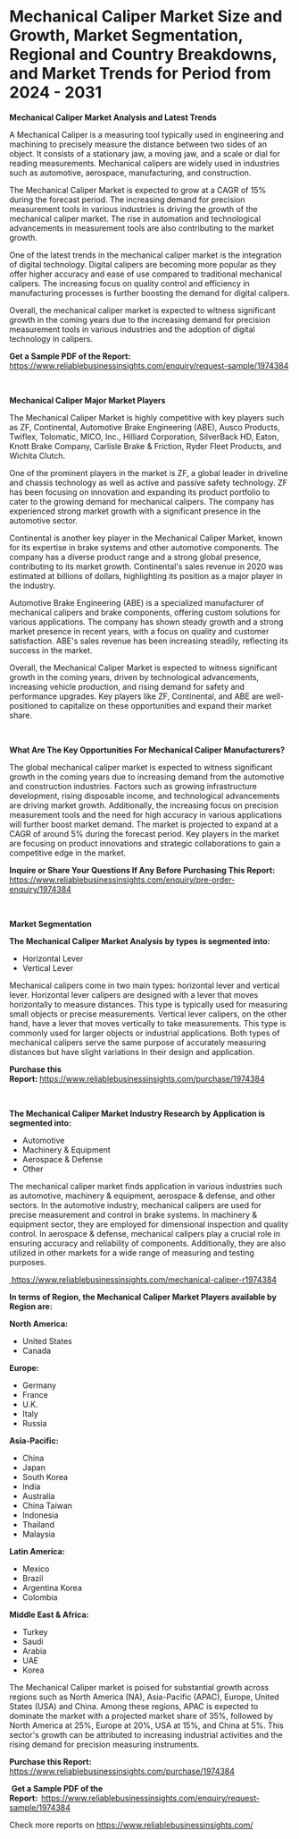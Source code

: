 <p><h1>Mechanical Caliper Market Size and Growth, Market Segmentation, Regional and Country Breakdowns, and Market Trends for Period from 2024 -  2031</h1></p><p><strong>Mechanical Caliper Market Analysis and Latest Trends</strong></p>
<p><p>A Mechanical Caliper is a measuring tool typically used in engineering and machining to precisely measure the distance between two sides of an object. It consists of a stationary jaw, a moving jaw, and a scale or dial for reading measurements. Mechanical calipers are widely used in industries such as automotive, aerospace, manufacturing, and construction.</p><p>The Mechanical Caliper Market is expected to grow at a CAGR of 15% during the forecast period. The increasing demand for precision measurement tools in various industries is driving the growth of the mechanical caliper market. The rise in automation and technological advancements in measurement tools are also contributing to the market growth.</p><p>One of the latest trends in the mechanical caliper market is the integration of digital technology. Digital calipers are becoming more popular as they offer higher accuracy and ease of use compared to traditional mechanical calipers. The increasing focus on quality control and efficiency in manufacturing processes is further boosting the demand for digital calipers.</p><p>Overall, the mechanical caliper market is expected to witness significant growth in the coming years due to the increasing demand for precision measurement tools in various industries and the adoption of digital technology in calipers.</p></p>
<p><strong>Get a Sample PDF of the Report:&nbsp;</strong> <a href="https://www.reliablebusinessinsights.com/enquiry/request-sample/1974384">https://www.reliablebusinessinsights.com/enquiry/request-sample/1974384</a></p>
<p>&nbsp;</p>
<p><strong>Mechanical Caliper Major Market Players</strong></p>
<p><p>The Mechanical Caliper Market is highly competitive with key players such as ZF, Continental, Automotive Brake Engineering (ABE), Ausco Products, Twiflex, Tolomatic, MICO, Inc., Hilliard Corporation, SilverBack HD, Eaton, Knott Brake Company, Carlisle Brake & Friction, Ryder Fleet Products, and Wichita Clutch. </p><p>One of the prominent players in the market is ZF, a global leader in driveline and chassis technology as well as active and passive safety technology. ZF has been focusing on innovation and expanding its product portfolio to cater to the growing demand for mechanical calipers. The company has experienced strong market growth with a significant presence in the automotive sector.</p><p>Continental is another key player in the Mechanical Caliper Market, known for its expertise in brake systems and other automotive components. The company has a diverse product range and a strong global presence, contributing to its market growth. Continental's sales revenue in 2020 was estimated at billions of dollars, highlighting its position as a major player in the industry.</p><p>Automotive Brake Engineering (ABE) is a specialized manufacturer of mechanical calipers and brake components, offering custom solutions for various applications. The company has shown steady growth and a strong market presence in recent years, with a focus on quality and customer satisfaction. ABE's sales revenue has been increasing steadily, reflecting its success in the market.</p><p>Overall, the Mechanical Caliper Market is expected to witness significant growth in the coming years, driven by technological advancements, increasing vehicle production, and rising demand for safety and performance upgrades. Key players like ZF, Continental, and ABE are well-positioned to capitalize on these opportunities and expand their market share.</p></p>
<p>&nbsp;</p>
<p><strong>What Are The Key Opportunities For Mechanical Caliper Manufacturers?</strong></p>
<p><p>The global mechanical caliper market is expected to witness significant growth in the coming years due to increasing demand from the automotive and construction industries. Factors such as growing infrastructure development, rising disposable income, and technological advancements are driving market growth. Additionally, the increasing focus on precision measurement tools and the need for high accuracy in various applications will further boost market demand. The market is projected to expand at a CAGR of around 5% during the forecast period. Key players in the market are focusing on product innovations and strategic collaborations to gain a competitive edge in the market.</p></p>
<p><strong>Inquire or Share Your Questions If Any Before Purchasing This Report:</strong> <a href="https://www.reliablebusinessinsights.com/enquiry/pre-order-enquiry/1974384">https://www.reliablebusinessinsights.com/enquiry/pre-order-enquiry/1974384</a></p>
<p>&nbsp;</p>
<p><strong>Market Segmentation</strong></p>
<p><strong>The Mechanical Caliper Market Analysis by types is segmented into:</strong></p>
<p><ul><li>Horizontal Lever</li><li>Vertical Lever</li></ul></p>
<p><p>Mechanical calipers come in two main types: horizontal lever and vertical lever. Horizontal lever calipers are designed with a lever that moves horizontally to measure distances. This type is typically used for measuring small objects or precise measurements. Vertical lever calipers, on the other hand, have a lever that moves vertically to take measurements. This type is commonly used for larger objects or industrial applications. Both types of mechanical calipers serve the same purpose of accurately measuring distances but have slight variations in their design and application.</p></p>
<p><strong>Purchase this Report:&nbsp;</strong><a href="https://www.reliablebusinessinsights.com/purchase/1974384">https://www.reliablebusinessinsights.com/purchase/1974384</a></p>
<p>&nbsp;</p>
<p><strong>The Mechanical Caliper Market Industry Research by Application is segmented into:</strong></p>
<p><ul><li>Automotive</li><li>Machinery & Equipment</li><li>Aerospace & Defense</li><li>Other</li></ul></p>
<p><p>The mechanical caliper market finds application in various industries such as automotive, machinery & equipment, aerospace & defense, and other sectors. In the automotive industry, mechanical calipers are used for precise measurement and control in brake systems. In machinery & equipment sector, they are employed for dimensional inspection and quality control. In aerospace & defense, mechanical calipers play a crucial role in ensuring accuracy and reliability of components. Additionally, they are also utilized in other markets for a wide range of measuring and testing purposes.</p></p>
<p><a href="https://www.reliablebusinessinsights.com/mechanical-caliper-r1974384">&nbsp;https://www.reliablebusinessinsights.com/mechanical-caliper-r1974384</a></p>
<p><strong>In terms of Region, the Mechanical Caliper Market Players available by Region are:</strong></p>
<p>
    <p> <strong> North America: </strong>
        <ul>
            <li>United States</li>
            <li>Canada</li>
        </ul>
        </p> 
    <p> <strong> Europe: </strong>
        <ul>
            <li>Germany</li>
            <li>France</li>
            <li>U.K.</li>
            <li>Italy</li>
            <li>Russia</li>
        </ul>
        </p> 
    <p> <strong> Asia-Pacific: </strong>
        <ul>
            <li>China</li>
            <li>Japan</li>
            <li>South Korea</li>
            <li>India</li>
            <li>Australia</li>
            <li>China Taiwan</li>
            <li>Indonesia</li>
            <li>Thailand</li>
            <li>Malaysia</li>
        </ul>
        </p> 
    <p> <strong> Latin America: </strong>
        <ul>
            <li>Mexico</li>
            <li>Brazil</li>
            <li>Argentina Korea</li>
            <li>Colombia</li>
        </ul>
        </p> 
    <p> <strong> Middle East & Africa: </strong>
        <ul>
            <li>Turkey</li>
            <li>Saudi</li>
            <li>Arabia</li>
            <li>UAE</li>
            <li>Korea</li>
        </ul>
    </p>
    </p>
<p><p>The Mechanical Caliper market is poised for substantial growth across regions such as North America (NA), Asia-Pacific (APAC), Europe, United States (USA) and China. Among these regions, APAC is expected to dominate the market with a projected market share of 35%, followed by North America at 25%, Europe at 20%, USA at 15%, and China at 5%. This sector's growth can be attributed to increasing industrial activities and the rising demand for precision measuring instruments.</p></p>
<p><strong>Purchase this Report: </strong><a href="https://www.reliablebusinessinsights.com/purchase/1974384">https://www.reliablebusinessinsights.com/purchase/1974384</a></p>
<p>&nbsp;<strong>Get a Sample PDF of the Report:&nbsp;&nbsp;</strong><a href="https://www.reliablebusinessinsights.com/enquiry/request-sample/1974384">https://www.reliablebusinessinsights.com/enquiry/request-sample/1974384</a></p>
<p><strong></strong></p>
<p>Check more reports on <a href="https://www.reliablebusinessinsights.com/">https://www.reliablebusinessinsights.com/</a></p>